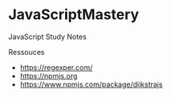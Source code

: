 # JavaScriptMastery
JavaScript Study Notes

Ressouces
* https://regexper.com/
* https://npmjs.org
* https://www.npmjs.com/package/dijkstrajs

